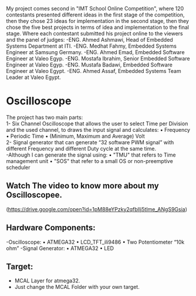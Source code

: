 My project comes second in "IMT School Online Competition", where 120 contestants presented different ideas in the first stage of the competition, then they chose 23 ideas for implementation in the second stage, then they chose the five best projects in terms of idea and implementation to the final stage.
Where each contestant submitted his project online to the viewers and the panel of judges:
-ENG. Ahmed Ashmawi, Head of Embedded Systems Department at ITI.
-ENG. Medhat Fahmy, Embedded Systems Engineer at Samsung Germany.
-ENG. Ahmed Emad, Embedded Software Engineer at Valeo Egyp.
-ENG. Mostafa Ibrahim, Senior Embedded Software Engineer at Valeo Egyp.
-ENG. Mustafa Badawi, Embedded Software Engineer at Valeo Egypt.
-ENG. Ahmed Assaf, Embedded Systems Team Leader at Valeo Egypt.

# Oscilloscope 
The project has two main parts:  
1- Six Channel Oscilloscope that allows the user to select Time per Division and the used channel, to draws the input signal and calculates: 
  • Frequency 
  • Periodic Time 
  • (Minimum, Maximum and Average) Volt  
2- Signal generator that can generate “32 software PWM signal” with different Frequency and different Duty cycle at the same time.  
-Although I can generate the signal using: 
  • "TMU" that refers to Time management unit 
  • "SOS" that refer to a small OS or non-preemptive scheduler

## Watch The video to know more about my Oscilloscopee.
(https://drive.google.com/open?id=1pM88eYPzky2qfbIlj5tIme_ANgS9Gsia)

## Hardware Components:
-Oscilloscope:
     • ATMEGA32
     • LCD_TFT_ili9486
     • Two Potentiometer “10k ohm”
-Signal Generator:
     • ATMEGA32
     • LED

## Target:
   * MCAL Layer for atmega32.
   * Just change the MCAL Folder with your own target.
